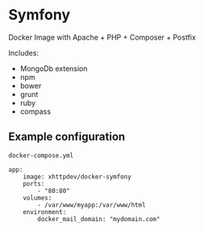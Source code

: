 # Symfony ##
Docker Image with Apache + PHP + Composer + Postfix

Includes:
- MongoDb extension
- npm
- bower
- grunt
- ruby
- compass

## Example configuration ##

`docker-compose.yml`

    app:
        image: xhttpdev/docker-symfony
        ports:
            - "80:80"
        volumes:
            - /var/www/myapp:/var/www/html
        environment:
            docker_mail_domain: "mydomain.com"

